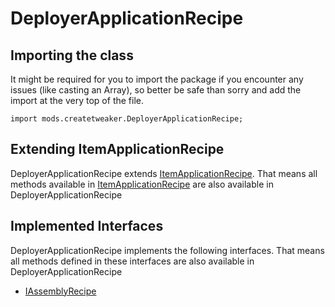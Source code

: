 # DeployerApplicationRecipe

## Importing the class

It might be required for you to import the package if you encounter any issues (like casting an Array), so better be safe than sorry and add the import at the very top of the file.
```zenscript
import mods.createtweaker.DeployerApplicationRecipe;
```


## Extending ItemApplicationRecipe

DeployerApplicationRecipe extends [ItemApplicationRecipe](/mods/CreateTweaker/recipe/type/ItemApplicationRecipe). That means all methods available in [ItemApplicationRecipe](/mods/CreateTweaker/recipe/type/ItemApplicationRecipe) are also available in DeployerApplicationRecipe

## Implemented Interfaces
DeployerApplicationRecipe implements the following interfaces. That means all methods defined in these interfaces are also available in DeployerApplicationRecipe

- [IAssemblyRecipe](/mods/CreateTweaker/recipe/type/IAssemblyRecipe)


